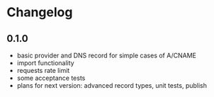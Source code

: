 # Changelog

## 0.1.0

- basic provider and DNS record for simple cases of A/CNAME
- import functionality
- requests rate limit
- some acceptance tests
- plans for next version: advanced record types, unit tests, publish
